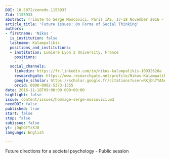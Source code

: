 ```yaml
---
DOI: 10.5072/zenodo.1155933
Zid: 1155933
abstract: Tribute to Serge Moscovici. Paris IAS, 17-18 November 2016 - Session 8
article_title: 'Future Issues: On Forms of Social Thinking'
authors:
- firstname: 'Nikos '
  is_institution: false
  lastname: Kalampalikis
  positions_and_institutions:
  - institution: Lumière Lyon 2 University, France
    positions:
    - ''
  social_channels:
    linkedin: https://fr.linkedin.com/in/nikos-kalampalikis-10932620a
    researchgate: https://www.researchgate.net/profile/Nikos-Kalampalikis
    google_scholar: https://scholar.google.fr/citations?user=RKjbh7YAAAAJ&hl=fr
    orcid: 0000-0002-5373-1355
date: 2016-11-18T09:00:00.000+00:00
highlight: false
issue: content/issues/hommage-serge-moscovici.md
needDOI: false
published: true
start: false
stop: false
subissue: false
yt: jDgbGfYzXJ8
language: English

---
```

Future directions for a societal psychology - Public session

<Youtube yt="jDgbGfYzXJ8" caption="Future issues On forms of social thinking"></Youtube>